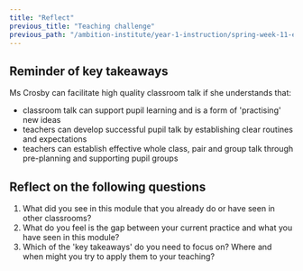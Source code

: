 ```yaml
---
title: "Reflect"
previous_title: "Teaching challenge"
previous_path: "/ambition-institute/year-1-instruction/spring-week-11-ect-teaching-challenge"
---
```


## Reminder of key takeaways

Ms Crosby can facilitate high quality classroom talk if she understands that:

- classroom talk can support pupil learning and is a form of 'practising' new ideas
- teachers can develop successful pupil talk by establishing clear routines and expectations
- teachers can establish effective whole class, pair and group talk through pre-planning and supporting pupil groups

## Reflect on the following questions

1. What did you see in this module that you already do or have seen in other classrooms?
2. What do you feel is the gap between your current practice and what you have seen in this module?
3. Which of the 'key takeaways' do you need to focus on? Where and when might you try to apply them to your teaching?
